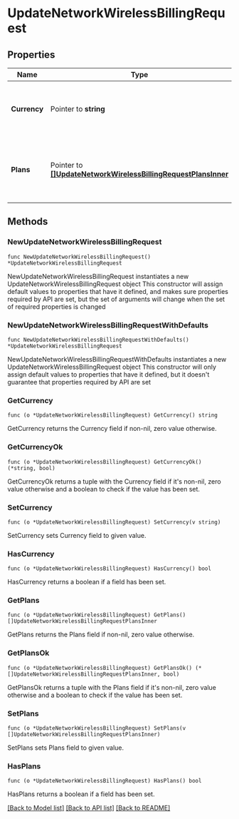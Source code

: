 # UpdateNetworkWirelessBillingRequest

## Properties

Name | Type | Description | Notes
------------ | ------------- | ------------- | -------------
**Currency** | Pointer to **string** | The currency code of this node group&#39;s billing plans | [optional] 
**Plans** | Pointer to [**[]UpdateNetworkWirelessBillingRequestPlansInner**](UpdateNetworkWirelessBillingRequestPlansInner.md) | Array of billing plans in the node group. (Can configure a maximum of 5) | [optional] 

## Methods

### NewUpdateNetworkWirelessBillingRequest

`func NewUpdateNetworkWirelessBillingRequest() *UpdateNetworkWirelessBillingRequest`

NewUpdateNetworkWirelessBillingRequest instantiates a new UpdateNetworkWirelessBillingRequest object
This constructor will assign default values to properties that have it defined,
and makes sure properties required by API are set, but the set of arguments
will change when the set of required properties is changed

### NewUpdateNetworkWirelessBillingRequestWithDefaults

`func NewUpdateNetworkWirelessBillingRequestWithDefaults() *UpdateNetworkWirelessBillingRequest`

NewUpdateNetworkWirelessBillingRequestWithDefaults instantiates a new UpdateNetworkWirelessBillingRequest object
This constructor will only assign default values to properties that have it defined,
but it doesn't guarantee that properties required by API are set

### GetCurrency

`func (o *UpdateNetworkWirelessBillingRequest) GetCurrency() string`

GetCurrency returns the Currency field if non-nil, zero value otherwise.

### GetCurrencyOk

`func (o *UpdateNetworkWirelessBillingRequest) GetCurrencyOk() (*string, bool)`

GetCurrencyOk returns a tuple with the Currency field if it's non-nil, zero value otherwise
and a boolean to check if the value has been set.

### SetCurrency

`func (o *UpdateNetworkWirelessBillingRequest) SetCurrency(v string)`

SetCurrency sets Currency field to given value.

### HasCurrency

`func (o *UpdateNetworkWirelessBillingRequest) HasCurrency() bool`

HasCurrency returns a boolean if a field has been set.

### GetPlans

`func (o *UpdateNetworkWirelessBillingRequest) GetPlans() []UpdateNetworkWirelessBillingRequestPlansInner`

GetPlans returns the Plans field if non-nil, zero value otherwise.

### GetPlansOk

`func (o *UpdateNetworkWirelessBillingRequest) GetPlansOk() (*[]UpdateNetworkWirelessBillingRequestPlansInner, bool)`

GetPlansOk returns a tuple with the Plans field if it's non-nil, zero value otherwise
and a boolean to check if the value has been set.

### SetPlans

`func (o *UpdateNetworkWirelessBillingRequest) SetPlans(v []UpdateNetworkWirelessBillingRequestPlansInner)`

SetPlans sets Plans field to given value.

### HasPlans

`func (o *UpdateNetworkWirelessBillingRequest) HasPlans() bool`

HasPlans returns a boolean if a field has been set.


[[Back to Model list]](../README.md#documentation-for-models) [[Back to API list]](../README.md#documentation-for-api-endpoints) [[Back to README]](../README.md)


